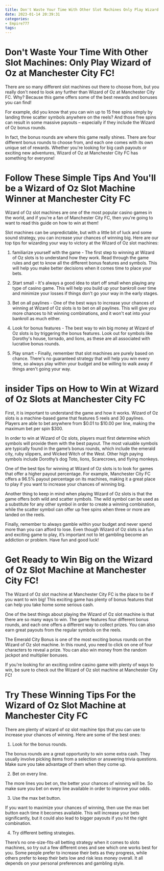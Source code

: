 ```yaml
---
title: Don't Waste Your Time With Other Slot Machines Only Play Wizard of Oz at Manchester City FC!
date: 2023-01-14 20:39:31
categories:
- Empire777
tags:
---
```



#  Don't Waste Your Time With Other Slot Machines: Only Play Wizard of Oz at Manchester City FC!

There are so many different slot machines out there to choose from, but you really don't need to look any further than Wizard of Oz at Manchester City FC. Why? Because this game offers some of the best rewards and bonuses you can find!

For example, did you know that you can win up to 15 free spins simply by landing three scatter symbols anywhere on the reels? And those free spins can result in some massive payouts – especially if they include the Wizard of Oz bonus rounds.

In fact, the bonus rounds are where this game really shines. There are four different bonus rounds to choose from, and each one comes with its own unique set of rewards. Whether you're looking for big cash payouts or exciting new adventures, Wizard of Oz at Manchester City FC has something for everyone!

#  Follow These Simple Tips And You'll be a Wizard of Oz Slot Machine Winner at Manchester City FC

Wizard of Oz slot machines are one of the most popular casino games in the world, and if you're a fan of Manchester City FC, then you're going to want to read this guide on how to win at them!

 Slot machines can be unpredictable, but with a little bit of luck and some sound strategy, you can increase your chances of winning big. Here are our top tips for wizarding your way to victory at the Wizard of Oz slot machines:

1) familiarize yourself with the game - The first step to winning at Wizard of Oz slots is to understand how they work. Read through the game rules and get to know all the different bonus features and symbols. This will help you make better decisions when it comes time to place your bets.

2) Start small - It's always a good idea to start off small when playing any type of casino game. This will help you build up your bankroll over time and minimize your losses if things don't go your way in the early stages.

3) Bet on all paylines - One of the best ways to increase your chances of winning at Wizard of Oz slots is to bet on all paylines. This will give you more chances to hit winning combinations, and it won't eat into your bankroll as much either.

4) Look for bonus features - The best way to win big money at Wizard of Oz slots is by triggering the bonus features. Look out for symbols like Dorothy's house, tornado, and lions, as these are all associated with lucrative bonus rounds.

5) Play smart - Finally, remember that slot machines are purely based on chance. There's no guaranteed strategy that will help you win every time, so always play within your budget and be willing to walk away if things aren't going your way.

#  insider Tips on How to Win at Wizard of Oz Slots at Manchester City FC 

First, it is important to understand the game and how it works. Wizard of Oz slots is a machine-based game that features 5 reels and 30 paylines. Players are able to bet anywhere from $0.01 to $10.00 per line, making the maximum bet per spin $300.

In order to win at Wizard of Oz slots, players must first determine which symbols will provide them with the best payout. The most valuable symbols are typically found in the game’s bonus rounds, which include the emerald city, ruby slippers, and Wicked Witch of the West. Other high paying symbols include Dorothy’s dog Toto, lions, Scarecrows, and flying monkeys.

One of the best tips for winning at Wizard of Oz slots is to look for games that offer a higher payout percentage. For example, Manchester City FC offers a 96.5% payout percentage on its machines, making it a great place to play if you want to increase your chances of winning big.

Another thing to keep in mind when playing Wizard of Oz slots is that the game offers both wild and scatter symbols. The wild symbol can be used as a substitute for any other symbol in order to create a winning combination, while the scatter symbol can offer up free spins when three or more are landed on the reels.

Finally, remember to always gamble within your budget and never spend more than you can afford to lose. Even though Wizard of Oz slots is a fun and exciting game to play, it’s important not to let gambling become an addiction or problem. Have fun and good luck!

#  Get Ready to Win Big on the Wizard of Oz Slot Machine at Manchester City FC!

The Wizard of Oz slot machine at Manchester City FC is the place to be if you want to win big! This exciting game has plenty of bonus features that can help you take home some serious cash.

One of the best things about playing the Wizard of Oz slot machine is that there are so many ways to win. The game features four different bonus rounds, and each one offers a different way to collect prizes. You can also earn great payouts from the regular symbols on the reels.

The Emerald City Bonus is one of the most exciting bonus rounds on the Wizard of Oz slot machine. In this round, you need to click on one of four characters to reveal a prize. You can also win money from the random jackpot and multiplier bonuses.

If you're looking for an exciting online casino game with plenty of ways to win, be sure to check out the Wizard of Oz slot machine at Manchester City FC!

#  Try These Winning Tips For the Wizard of Oz Slot Machine at Manchester City FC

There are plenty of wizard of oz slot machine tips that you can use to increase your chances of winning. Here are some of the best ones:

1. Look for the bonus rounds.

The bonus rounds are a great opportunity to win some extra cash. They usually involve picking items from a selection or answering trivia questions. Make sure you take advantage of them when they come up.

2. Bet on every line.

The more lines you bet on, the better your chances of winning will be. So make sure you bet on every line available in order to improve your odds.

3. Use the max bet button.

If you want to maximize your chances of winning, then use the max bet button each time it becomes available. This will increase your bets significantly, but it could also lead to bigger payouts if you hit the right combination.

4. Try different betting strategies.

There’s no one-size-fits-all betting strategy when it comes to slots machines, so try out a few different ones and see which one works best for you. Some people prefer to increase their bets as they progress, while others prefer to keep their bets low and risk less money overall. It all depends on your personal preferences and gambling style.